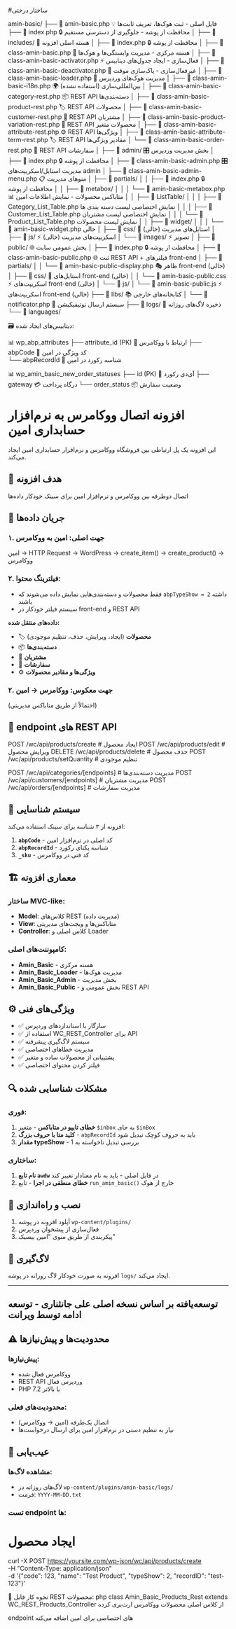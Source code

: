 #ساختار درختی


amin-basic/
├── 📄 amin-basic.php                                     💡 فایل اصلی - ثبت هوک‌ها، تعریف ثابت‌ها
├── 📄 index.php                                          🔒 محافظت از پوشه - جلوگیری از دسترسی مستقیم
│
├── 📁 includes/                                          🧠 هسته اصلی افزونه
│   ├── 📄 index.php                                      🔒 محافظت از پوشه
│   ├── 📄 class-amin-basic.php                           🧠 هسته مرکزی - مدیریت وابستگی‌ها و هوک‌ها
│   ├── 📄 class-amin-basic-activator.php                 ⚡ فعال‌سازی - ایجاد جدول‌های دیتابیس
│   ├── 📄 class-amin-basic-deactivator.php               🚫 غیرفعال‌سازی - پاک‌سازی موقت
│   ├── 📄 class-amin-basic-loader.php                    🔗 مدیریت هوک‌های وردپرس
│   ├── 📄 class-amin-basic-i18n.php                      🌍 بین‌المللی‌سازی (استفاده نشده)
│   ├── 📄 class-amin-basic-category-rest.php             📦 REST API دسته‌بندی‌ها
│   ├── 📄 class-amin-basic-product-rest.php              🏷️ REST API محصولات
│   ├── 📄 class-amin-basic-customer-rest.php             👥 REST API مشتریان
│   ├── 📄 class-amin-basic-product-variation-rest.php    🔄 REST API محصولات متغیر
│   ├── 📄 class-amin-basic-attribute-rest.php            ⚙️ REST API ویژگی‌ها
│   ├── 📄 class-amin-basic-attribute-term-rest.php       🏷️ REST API مقادیر ویژگی‌ها
│   └── 📄 class-amin-basic-order-rest.php                🧾 REST API سفارشات
│
├── 📁 admin/                                             🎛️ بخش مدیریت وردپرس
│   ├── 📄 index.php                                      🔒 محافظت از پوشه
│   ├── 📄 class-amin-basic-admin.php                     🎛️ مدیریت استایل/اسکریپت‌های admin
│   ├── 📄 class-amin-basic-admin-menu.php                📋 منوهای مدیریت
│   ├── 📁 partials/
│   │   ├── 📄 index.php                                  🔒 محافظت از پوشه
│   │   ├── 📁 metabox/
│   │   │   └── 📄 amin-basic-metabox.php                 📊 متاباکس محصولات - نمایش اطلاعات امین
│   │   ├── 📁 ListTable/
│   │   │   ├── 📄 Category_List_Table.php                  نمایش اختصاصی لیست دسته بندی ها
│   │   │   ├── 📄 Customer_List_Table.php                  نمایش اختصاصی لیست مشتریان
│   │   │   └── 📄 Product_List_Table.php                   نمایش لیست محصولات
│   │   ├── 📁 widget/
│   │   │   └── 📄 amin-basic-widget.php                    خالی
│   ├── 📁 css/                                           🎨 استایل‌های مدیریت (خالی)
│   ├── 📁 js/                                            ⚡ اسکریپت‌های مدیریت (خالی)
│   └── 📁 images/                                        ⚡ تصویر
│
├── 📁 public/                                            🌐 بخش عمومی سایت
│   ├── 📄 index.php                                      🔒 محافظت از پوشه
│   ├── 📄 class-amin-basic-public.php                    🌐 ثبت REST API + فیلترهای front-end
│   ├── 📁 partials/
│   │   └── 📄 amin-basic-public-display.php              🎭 ظاهر front-end (خالی)
│   ├── 📁 css/                                           🎨 استایل‌های front-end (خالی)
│   │   └── 📄 amin-basic-public.css                      ⚡ اسکریپت‌های front-end (خالی)
│   └── 📁 js/
│       └── 📄 amin-basic-public.js                       ⚡ اسکریپت‌های front-end (خالی)
├── 📁 libs/                                              📚 کتابخانه‌های خارجی
│   └── 📄 notificator.php                                📢 سیستم ارسال نوتیفیکیشن
├── 📁 logs/                                              📝 ذخیره لاگ‌های روزانه
└── 📁 languages/


🗃️ دیتابیس‌های ایجاد شده:

📊 wp_abp_attributes
├── attribute_id (PK)                                     🔗 ارتباط با ووکامرس
├── abpCode                                               🔑 کد ویژگی در امین  
└── abpRecordId                                           🔑 شناسه رکورد در امین

📊 wp_amin_basic_new_order_statuses
├── id (PK)                                               🔑 آی‌دی رکورد
├── gateway                                               💳 درگاه پرداخت
└── order_status                                          📦 وضعیت سفارش



# افزونه اتصال ووکامرس به نرم‌افزار حسابداری امین

این افزونه یک پل ارتباطی بین فروشگاه ووکامرس و نرم‌افزار حسابداری امین ایجاد می‌کند.

## 🎯 هدف افزونه

اتصال دوطرفه بین ووکامرس و نرم‌افزار امین برای سینک خودکار داده‌ها

## 🔄 جریان داده‌ها

### ۱. جهت اصلی: امین به ووکامرس

امین → HTTP Request → WordPress → create_item() → create_product() → ووکامرس

### ۲. فیلترینگ محتوا:
- فقط محصولات و دسته‌بندی‌هایی نمایش داده می‌شوند که `abpTypeShow = 2` داشته باشند
- سیستم فیلتر خودکار در front-end و REST API

**داده‌های منتقل شده:**
- 🏷️ **محصولات** (ایجاد، ویرایش، حذف، تنظیم موجودی)
- 📦 **دسته‌بندی‌ها**
- 👥 **مشتریان** 
- 🧾 **سفارشات**
- ⚙️ **ویژگی‌ها و مقادیر محصولات**

### ۲. جهت معکوس: ووکامرس → امین
(احتمالاً از طریق متاباکس مدیریتی)

## 📡 endpoint های REST API


POST /wc/api/products/create # ایجاد محصول
POST /wc/api/products/edit # ویرایش محصول
DELETE /wc/api/products/delete # حذف محصول
POST /wc/api/products/setQuantity # تنظیم موجودی

POST /wc/api/categories/[endpoints] # مدیریت دسته‌بندی‌ها
POST /wc/api/customers/[endpoints] # مدیریت مشتریان
POST /wc/api/orders/[endpoints] # مدیریت سفارشات



## 🔑 سیستم شناسایی

افزونه از ۳ شناسه برای سینک استفاده می‌کند:

1. **`abpCode`** - کد اصلی در نرم‌افزار امین
2. **`abpRecordId`** - شناسه یکتای رکورد
3. **`_sku`** - کد فنی در ووکامرس

## 🏗️ معماری افزونه

### ساختار MVC-like:
- **Model**: کلاس‌های REST (مدیریت داده)
- **View**: متاباکس‌ها و ویجت‌های مدیریتی  
- **Controller**: کلاس اصلی و Loader

### کامپوننت‌های اصلی:
- **Amin_Basic** - هسته مرکزی
- **Amin_Basic_Loader** - مدیریت هوک‌ها
- **Amin_Basic_Admin** - بخش مدیریت
- **Amin_Basic_Public** - بخش عمومی و REST API

## ⚙️ ویژگی‌های فنی

- ✅ سازگار با استانداردهای وردپرس
- ✅ استفاده از WC_REST_Controller برای API
- ✅ سیستم لاگ‌گیری پیشرفته
- ✅ مدیریت خطاهای اختصاصی
- ✅ پشتیبانی از محصولات ساده و متغیر
- ✅ فیلتر کردن محتوای اختصاصی

## 🔍 مشکلات شناسایی شده

### فوری:
1. **خطای تایپو در متاباکس** - متغیر `$inbox` به جای `$inBox`
2. **کلید متا با حروف بزرگ** - `abpRecordId` باید به حروف کوچک تبدیل شود
3. **مقدار typeShow** - بررسی تبدیل ناخواسته به 1

### ساختاری:
1. **نام تابع `awdw`** در فایل اصلی - باید به نام معنادار تغییر کند
2. **خطای منطقی در اجرا** - تابع `run_amin_basic()` خارج از هوک

## 🚀 نصب و راه‌اندازی

1. آپلود افزونه در پوشه `wp-content/plugins/`
2. فعال‌سازی از پیشخوان وردپرس
3. پیکربندی از طریق منوی "امین بیسیک"

## 📝 لاگ‌گیری

افزونه به صورت خودکار لاگ روزانه در پوشه `logs/` ایجاد می‌کند.

---

## توسعه‌یافته بر اساس نسخه اصلی علی جانثناری - توسعه ادامه توسط ویرانت ##

## ⚠️ محدودیت‌ها و پیش‌نیازها

### پیش‌نیازها:
- ووکامرس فعال شده
- REST API وردپرس فعال
- PHP 7.2 یا بالاتر

### محدودیت‌های فعلی:
- اتصال یک‌طرفه (امین → ووکامرس)
- نیاز به تنظیم دستی در نرم‌افزار امین برای ارسال درخواست‌ها

## 🐛 عیب‌یابی

### مشاهده لاگ‌ها:
- لاگ‌های روزانه در `wp-content/plugins/amin-basic/logs/`
- فرمت: `YYYY-MM-DD.txt`

### تست endpoint ها:

# ایجاد محصول
curl -X POST https://yoursite.com/wp-json/wc/api/products/create \
  -H "Content-Type: application/json" \
  -d '{"code": 123, "name": "Test Product", "typeShow": 2, "recordID": "test-123"}'


🎯 نحوه کار فایل REST محصولات:
php
class Amin_Basic_Products_Rest extends WC_REST_Products_Controller
از کلاس اصلی محصولات ووکامرس ارث‌بری کرده

endpoint های اختصاصی برای امین اضافه می‌کنه